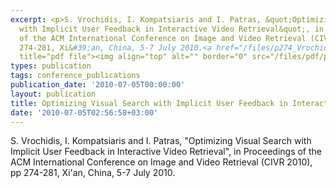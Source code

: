 ```yaml
---
excerpt: <p>S. Vrochidis, I. Kompatsiaris and I. Patras, &quot;Optimizing Visual Search
  with Implicit User Feedback in Interactive Video Retrieval&quot;, in Proceedings
  of the ACM International Conference on Image and Video Retrieval (CIVR 2010), pp
  274-281, Xi&#39;an, China, 5-7 July 2010.<a href="/files/p274_Vrochidis.pdf" target="_blank"
  title="pdf file"><img align="top" alt="" border="0" src="/files/pdf/pdf.png" /></a></p>
types: publication
tags: conference_publications
publication_date: '2010-07-05T00:00:00'
layout: publication
title: Optimizing Visual Search with Implicit User Feedback in Interactive Video Retrieval
date: '2010-07-05T02:56:58+03:00'
---
```

<p>S. Vrochidis, I. Kompatsiaris and I. Patras, &quot;Optimizing Visual Search with Implicit User Feedback in Interactive Video Retrieval&quot;, in Proceedings of the ACM International Conference on Image and Video Retrieval (CIVR 2010), pp 274-281, Xi&#39;an, China, 5-7 July 2010.<a href="/files/p274_Vrochidis.pdf" target="_blank" title="pdf file"><img align="top" alt="" border="0" src="/files/pdf/pdf.png" /></a></p>
